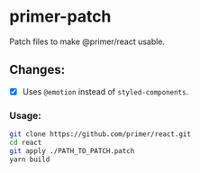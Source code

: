 # primer-patch

Patch files to make @primer/react usable.

## Changes:

- [x] Uses `@emotion` instead of `styled-components`.

### Usage:

```sh
git clone https://github.com/primer/react.git
cd react
git apply ./PATH_TO_PATCH.patch
yarn build
```
